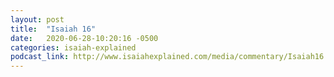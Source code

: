 ```yaml
---
layout: post
title:  "Isaiah 16"
date:   2020-06-28-10:20:16 -0500
categories: isaiah-explained
podcast_link: http://www.isaiahexplained.com/media/commentary/Isaiah16.mp3
---
```

